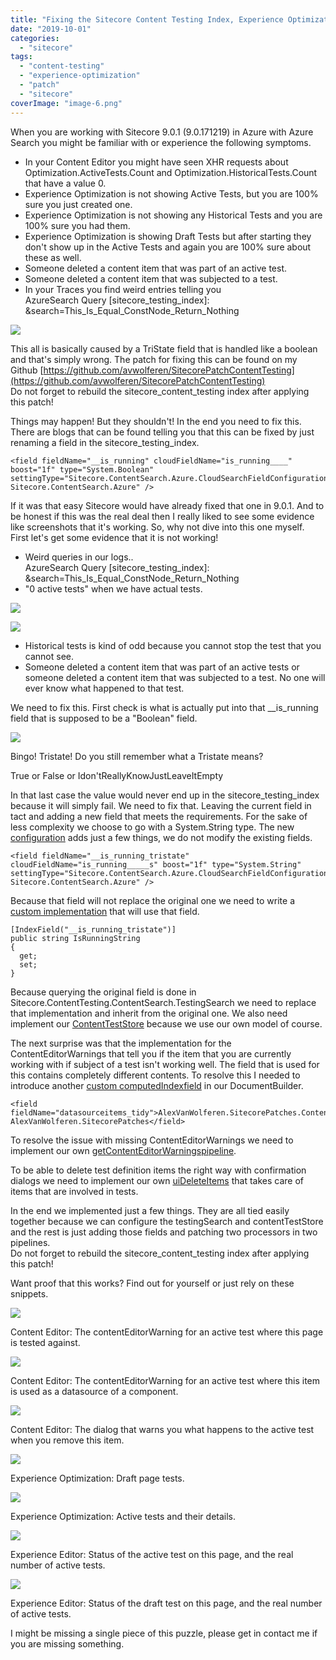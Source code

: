 ```yaml
---
title: "Fixing the Sitecore Content Testing Index, Experience Optimization, Active Tests and Historical Tests for real"
date: "2019-10-01"
categories: 
  - "sitecore"
tags: 
  - "content-testing"
  - "experience-optimization"
  - "patch"
  - "sitecore"
coverImage: "image-6.png"
---
```


When you are working with Sitecore 9.0.1 (9.0.171219) in Azure with Azure Search you might be familiar with or experience the following symptoms.

- In your Content Editor you might have seen XHR requests about Optimization.ActiveTests.Count and Optimization.HistoricalTests.Count that have a value 0.
- Experience Optimization is not showing Active Tests, but you are 100% sure you just created one.
- Experience Optimization is not showing any Historical Tests and you are 100% sure you had them.
- Experience Optimization is showing Draft Tests but after starting they don't show up in the Active Tests and again you are 100% sure about these as well.
- Someone deleted a content item that was part of an active test.
- Someone deleted a content item that was subjected to a test.
- In your Traces you find weird entries telling you  
    AzureSearch Query \[sitecore\_testing\_index\]: &search=This\_Is\_Equal\_ConstNode\_Return\_Nothing

![](images/mehhh-or8p1c.jpg)

This all is basically caused by a TriState field that is handled like a boolean and that's simply wrong. The patch for fixing this can be found on my Github [https://github.com/avwolferen/SitecorePatchContentTesting](https://github.com/avwolferen/SitecorePatchContentTesting)  
Do not forget to rebuild the sitecore\_content\_testing index after applying this patch!

Things may happen! But they shouldn't! In the end you need to fix this. There are blogs that can be found telling you that this can be fixed by just renaming a field in the sitecore\_testing\_index.

```
<field fieldName="__is_running" cloudFieldName="is_running____" boost="1f" type="System.Boolean" settingType="Sitecore.ContentSearch.Azure.CloudSearchFieldConfiguration, Sitecore.ContentSearch.Azure" />
```

If it was that easy Sitecore would have already fixed that one in 9.0.1. And to be honest if this was the real deal then I really liked to see some evidence like screenshots that it's working. So, why not dive into this one myself.  
First let's get some evidence that it is not working!

- Weird queries in our logs..  
    AzureSearch Query \[sitecore\_testing\_index\]: &search=This\_Is\_Equal\_ConstNode\_Return\_Nothing
- "0 active tests" when we have actual tests.

![](images/image.png)

![](images/image-1-1024x431.png)

- Historical tests is kind of odd because you cannot stop the test that you cannot see.
- Someone deleted a content item that was part of an active tests or someone deleted a content item that was subjected to a test. No one will ever know what happened to that test.

We need to fix this. First check is what is actually put into that \_\_is\_running field that is supposed to be a "Boolean" field.

![](images/image-2-1024x143.png)

Bingo! Tristate! Do you still remember what a Tristate means?

True or False or Idon'tReallyKnowJustLeaveItEmpty

In that last case the value would never end up in the sitecore\_testing\_index because it will simply fail. We need to fix that. Leaving the current field in tact and adding a new field that meets the requirements. For the sake of less complexity we choose to go with a System.String type. The new [configuration](https://github.com/avwolferen/SitecorePatchContentTesting/blob/master/App_Config/Include/z.Patching/Sitecore.ContentTesting.Testingsearch.config) adds just a few things, we do not modify the existing fields.

```
<field fieldName="__is_running_tristate" cloudFieldName="is_running_____s" boost="1f" type="System.String" settingType="Sitecore.ContentSearch.Azure.CloudSearchFieldConfiguration, Sitecore.ContentSearch.Azure" />
```

Because that field will not replace the original one we need to write a [custom implementation](https://github.com/avwolferen/SitecorePatchContentTesting/blob/master/ContentTesting/Models/TestingSearchResultItem.cs) that will use that field.

```
[IndexField("__is_running_tristate")]
public string IsRunningString
{
  get;
  set;
}
```

Because querying the original field is done in Sitecore.ContentTesting.ContentSearch.TestingSearch we need to replace that implementation and inherit from the original one. We also need implement our [ContentTestStore](https://github.com/avwolferen/SitecorePatchContentTesting/blob/master/ContentTesting/TestingSearch.cs) because we use our own model of course.

The next surprise was that the implementation for the ContentEditorWarnings that tell you if the item that you are currently working with if subject of a test isn't working well. The field that is used for this contains completely different contents. To resolve this I needed to introduce another [custom computedIndexfield](https://github.com/avwolferen/SitecorePatchContentTesting/blob/master/ContentTesting/ContentSearch/ComputedIndexFields/TestDataSources.cs) in our DocumentBuilder.

```
<field fieldName="datasourceitems_tidy">AlexVanWolferen.SitecorePatches.ContentTesting.ContentSearch.ComputedIndexFields.TestDataSources, AlexVanWolferen.SitecorePatches</field>
```

To resolve the issue with missing ContentEditorWarnings we need to implement our own [getContentEditorWarningspipeline](https://github.com/avwolferen/SitecorePatchContentTesting/blob/master/ContentTesting/Pipelines/GetContentEditorWarnings/GetContentTestingWarnings.cs).

To be able to delete test definition items the right way with confirmation dialogs we need to implement our own [uiDeleteItems](https://github.com/avwolferen/SitecorePatchContentTesting/blob/master/ContentTesting/Pipelines/DeleteItems/DeleteTestDefinitionItems.cs) that takes care of items that are involved in tests.

In the end we implemented just a few things. They are all tied easily together because we can configure the testingSearch and contentTestStore and the rest is just adding those fields and patching two processors in two pipelines.  
Do not forget to rebuild the sitecore\_content\_testing index after applying this patch!

Want proof that this works? Find out for yourself or just rely on these snippets.

![](images/image.png)

Content Editor: The contentEditorWarning for an active test where this page is tested against.

![](images/image-1.png)

Content Editor: The contentEditorWarning for an active test where this item is used as a datasource of a component.

![](images/image-2.png)

Content Editor: The dialog that warns you what happens to the active test when you remove this item.  

![](images/image-4-1024x288.png)

Experience Optimization: Draft page tests.

![](images/image-3-1024x299.png)

Experience Optimization: Active tests and their details.

![](images/image-5-1024x302.png)

Experience Editor: Status of the active test on this page, and the real number of active tests.

![](images/image-6-1024x298.png)

Experience Editor: Status of the draft test on this page, and the real number of active tests.

I might be missing a single piece of this puzzle, please get in contact me if you are missing something.
